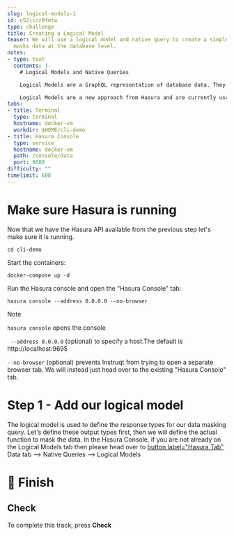 ```yaml
---
slug: logical-models-1
id: n52iczz9fmtw
type: challenge
title: Creating a Logical Model
teaser: We will use a logical model and native query to create a simple query that
  masks data at the database level.
notes:
- type: text
  contents: |-
    # Logical Models and Native Queries

    Logical Models are a GraphQL representation of database data. They provide an abstraction over the underlying database.

    Logical Models are a new approach from Hasura and are currently used by the Native Queries feature to automatically create a GraphQL API for a native database query.
tabs:
- title: Terminal
  type: terminal
  hostname: docker-vm
  workdir: $HOME/cli-demo
- title: Hasura Console
  type: service
  hostname: docker-vm
  path: /console/data
  port: 8080
difficulty: ""
timelimit: 600
---
```

Make sure Hasura is running
 =====

Now that we have the Hasura API available from the previous step let's make sure it is running.
```bash,run
cd cli-demo
```
Start the containers:
```bash,run
docker-compose up -d
```
Run the Hasura console and open the "Hasura Console" tab:
```bash,run
hasura console --address 0.0.0.0 --no-browser
```
> [!NOTE]
> ```hasura console``` opens the console
>
> ``` --address 0.0.0.0``` (optional) to specify a host.The default is http://localhost:9695
>
> ```--no-browser``` (optional) prevents Instruqt from trying to open a separate browser tab.
> We will instead just head over to the existing "Hasura Console" tab.

Step 1 - Add our logical model
=========

The logical model is used to define the response types for our data masking query. Let's define these output types first, then we will define the actual function to mask the data.
In the Hasura Console, if you are not already on the Logical Models tab then please head over to
[button label="Hasura Tab"](tab-1)
Data tab --> Native Queries --> Logical Models


🏁 Finish
=========

## Check

To complete this track, press **Check**
